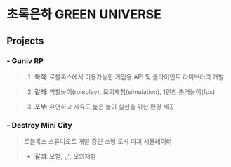 # 초록은하 GREEN UNIVERSE
## Projects
### - Guniv RP
> 1. **목적**: 로블록스에서 이용가능한 게임용 API 및 클라이언트 라이브러리 개발
 
> 2. **갈래**: 역할놀이(roleplay), 모의체험(simulation), 1인칭 총격놀이(fps)

> 3. **포부**: 유연하고 자유도 높은 놀이 실현을 위한 환경 제공
### - Destroy Mini City
> 로블록스 스튜디오로 개발 중인 소형 도시 파괴 시뮬레이터
> - **갈래**: 모험, 군, 모의체험
